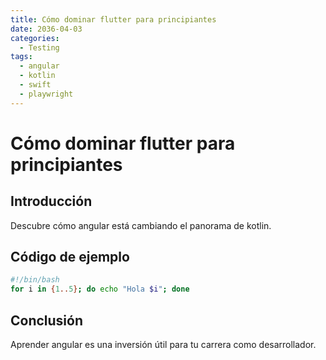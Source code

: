 ```yaml
---
title: Cómo dominar flutter para principiantes
date: 2036-04-03
categories:
  - Testing
tags:
  - angular
  - kotlin
  - swift
  - playwright
---
```


# Cómo dominar flutter para principiantes

## Introducción

Descubre cómo angular está cambiando el panorama de kotlin.

## Código de ejemplo

```bash
#!/bin/bash
for i in {1..5}; do echo "Hola $i"; done
```

## Conclusión

Aprender angular es una inversión útil para tu carrera como desarrollador.